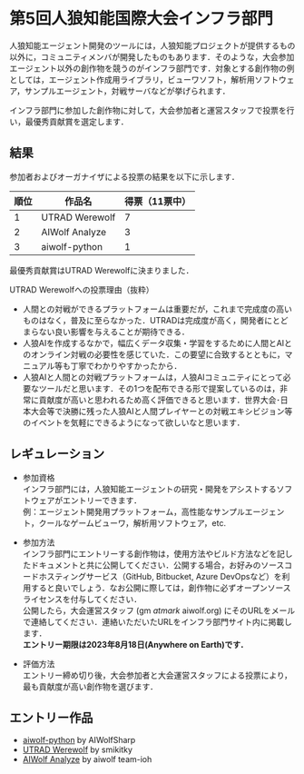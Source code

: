 # 第5回人狼知能国際大会インフラ部門

人狼知能エージェント開発のツールには，人狼知能プロジェクトが提供するもの以外に，コミュニティメンバが開発したものもあります．そのような，大会参加エージェント以外の創作物を競うのがインフラ部門です．対象とする創作物の例としては，エージェント作成用ライブラリ，ビューワソフト，解析用ソフトウェア，サンプルエージェント，対戦サーバなどが挙げられます．

インフラ部門に参加した創作物に対して，大会参加者と運営スタッフで投票を行い，最優秀貢献賞を選定します．

## 結果
参加者およびオーガナイザによる投票の結果を以下に示します．

| 順位 | 作品名 | 得票（11票中） |
| --- | --- | --- |
1 | UTRAD Werewolf | 7
2 | AIWolf Analyze | 3
3 | aiwolf-python | 1

最優秀貢献賞はUTRAD Werewolfに決まりました．

UTRAD Werewolfへの投票理由（抜粋）
* 人間との対戦ができるプラットフォームは重要だが，これまで完成度の高いものはなく，普及に至らなかった．UTRADは完成度が高く，開発者にとどまらない良い影響を与えることが期待できる．
* 人狼AIを作成するなかで，幅広くデータ収集・学習をするために人間とAIとのオンライン対戦の必要性を感じていた．この要望に合致するとともに，マニュアル等も丁寧でわかりやすかったから．
* 人狼AIと人間との対戦プラットフォームは，人狼AIコミュニティにとって必要なツールだと思います．その1つを配布できる形で提案しているのは，非常に貢献度が高いと思われるため高く評価できると思います．世界大会･日本大会等で決勝に残った人狼AIと人間プレイヤーとの対戦エキシビジョン等のイベントを気軽にできるようになって欲しいなと思います．

## レギュレーション
- 参加資格  
インフラ部門には，人狼知能エージェントの研究・開発をアシストするソフトウェアがエントリーできます．  
例：エージェント開発用プラットフォーム，高性能なサンプルエージェント，クールなゲームビューワ，解析用ソフトウェア，etc.

- 参加方法  
インフラ部門にエントリーする創作物は，使用方法やビルド方法などを記したドキュメントと共に公開してください．公開する場合，お好みのソースコードホスティングサービス（GitHub, Bitbucket, Azure DevOpsなど）を利用すると良いでしょう．なお公開に際しては，創作物に必ずオープンソースライセンスを付与してください．  
公開したら，大会運営スタッフ (gm _atmark_ aiwolf.org) にそのURLをメールで連絡してください．連絡いただいたURLをインフラ部門サイト内に掲載します．  
**エントリー期限は2023年8月18日(Anywhere on Earth)です．**

- 評価方法  
エントリー締め切り後，大会参加者と大会運営スタッフによる投票により，最も貢献度が高い創作物を選びます．

## エントリー作品
- [aiwolf-python](https://github.com/AIWolfSharp/aiwolf-python) by AIWolfSharp
- [UTRAD Werewolf](https://github.com/smikitky/utrad-werewolf) by smikitky
- [AIWolf Analyze](https://github.com/aiwolf-ioh/aiwolfweb_front) by aiwolf team-ioh